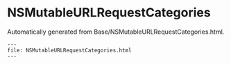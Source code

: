 
# NSMutableURLRequestCategories

Automatically generated from Base/NSMutableURLRequestCategories.html.

``` {raw} html
---
file: NSMutableURLRequestCategories.html
---
```
